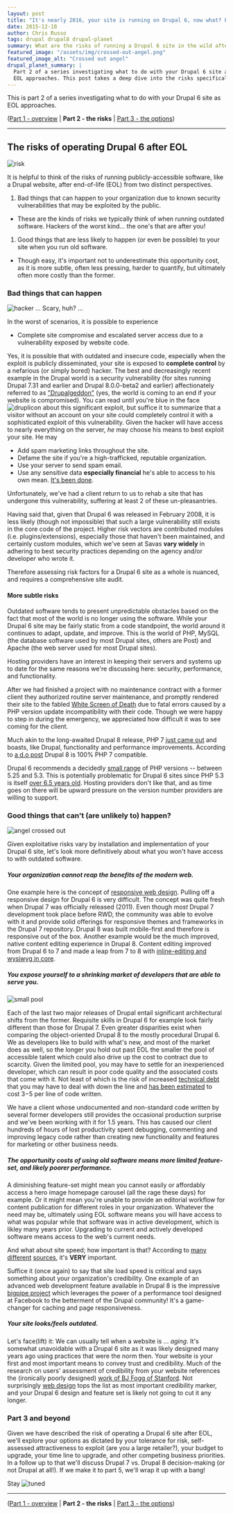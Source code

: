 ```yaml
---
layout: post
title: "It's nearly 2016, your site is running on Drupal 6, now what? Part 2: the risks."
date: 2015-12-10
author: Chris Russo
tags: drupal drupal8 drupal-planet 
summary: What are the risks of running a Drupal 6 site in the wild after EOL?
featured_image: "/assets/img/crossed-out-angel.png"
featured_image_alt: "Crossed out angel"
drupal_planet_summary: |
  Part 2 of a series investigating what to do with your Drupal 6 site as 
  EOL approaches. This post takes a deep dive into the risks specifically.  
---
```


This is part 2 of a series investigating what to do with your Drupal 6 site as 
EOL approaches. 

([Part 1 - overview](/2015/11/24/drupal-6-upgrade.html) \| **Part 2 - the risks**
  \| [Part 3 - the options](/2015/12/21/drupal-6-part-3.html))

*****

## The risks of operating Drupal 6 after EOL

<img src="/assets/img/risk.jpg" alt="risk">

It is helpful to think of the risks of running publicly-accessible software, 
like a Drupal website, after end-of-life (EOL) from two distinct perspectives. 

1. Bad things that can happen to your organization due to known security 
vulnerabilities that may be exploited by the public.
 + These are the kinds of risks we typically think of when running outdated 
 software. Hackers of the worst kind... the one's that are after you!
1. Good things that are less likely to happen (or even be possible) to your site 
when you run old software.
 + Though easy, it's important not to underestimate this opportunity cost, as it 
 is more subtle, often less pressing, harder to quantify, but ultimately often 
more costly than the former.
 
### Bad things that can happen

<img src="/assets/img/hacker2.jpg" alt="hacker">
<span class="caption">... Scary, huh? ...</span> 

In the worst of scenarios, it is possible to experience

+ Complete site compromise and escalated server access due to a vulnerability
 exposed by website code. 
 
 Yes, it is possible that with outdated and insecure code, especially when the 
 exploit is publicly disseminated, your site is exposed to **complete control** 
 by a nefarious (or simply bored) hacker. The best and 
  decreasingly recent example in the Drupal 
 world is a security vulnerability (for sites running Drupal 7.31 and earlier and Drupal 
 8.0.0-beta2 and earlier) affectionately referred to as 
["Drupalgeddon"](https://www.drupal.org/drupalsa05FAQ) (yes, the world is coming 
to an end if your website is compromised). You can read until you're blue in 
the face <img src="/assets/img/druplicon.png" alt="druplicon"> about this significant
exploit, but suffice it to summarize that a visitor without an account on your 
site could completely control it with a sophisticated exploit of this vulnerability.
  Given the hacker will have access to nearly everything on the server, _he_ may 
  choose his means to best exploit your site. He may
  
+ Add spam marketing links throughout the site.
+ Defame the site if you're a high-trafficked, reputable organization.
+ Use your server to send spam email.
+ Use any sensitive data **especially financial** he's able to access to his own
mean. [It's been done](http://www.informationisbeautiful.net/visualizations/worlds-biggest-data-breaches-hacks/).

Unfortunately, we've had a client return to us to rehab a site that has undergone
this vulnerability, suffering at least 2 of these un-pleasantries. 

 Having said that, given that Drupal 6 was released in
 February 2008, it is less likely (though not impossible) that such a large vulnerability still exists
 in the core code of the project. Higher risk vectors are contributed 
 modules (i.e. plugins/extensions), especially those that haven't been maintained, and certainly custom 
 modules, which we've seen at Savas **vary widely** in adhering to best security 
 practices depending on the agency and/or developer who wrote it. 
 
 Therefore assessing risk factors for a Drupal 6 site as a whole is nuanced, and
 requires a comprehensive site audit.
 
#### More subtle risks

Outdated software tends to present unpredictable obstacles based on the fact
that most of the world is no longer using the software. While your Drupal 6 site 
may be fairly static from a code standpoint, the world around it continues to 
adapt, update, and improve. This is the world of PHP, MySQL (the database 
software used by  most Drupal sites, others are Post) and Apache (the web server used for most 
Drupal sites).

Hosting providers have an interest in keeping their servers and systems up to 
date for the same reasons we're discussing here: security, performance, and 
functionality. 

After we had finished a project with no maintenance contract with a former client
they authorized routine server maintenance, and promptly rendered their site 
to the fabled [White Screen of Death](https://www.drupal.org/node/158043)
due to fatal errors caused by a PHP version update incompatibility with their 
code. Though we were happy to step in during the emergency, we appreciated
how difficult it was to see coming for the client.

Much akin to the long-awaited Drupal 8 release, PHP 7 [just came out](http://php.net/archive/2015.php#id2015-12-03-1)
and boasts, like Drupal, functionality and performance improvements. According
to [a d.o post](https://www.drupal.org/node/2454439) Drupal 8 is 100% PHP 7
compatible.

Drupal 6 recommends a decidedly [small range](https://www.drupal.org/requirements) of PHP versions --  between 5.25 and 5.3.
This is potentially problematic for Drupal 6 sites since PHP 5.3 is itself 
[over 6.5 years old](https://secure.php.net/releases/#5.3.0). Hosting providers
don't like that, and as time goes on there will be upward pressure on the version
 number providers are willing to support.
 

### Good things that can't (are unlikely to) happen?

<img src="/assets/img/crossed-out-angel.png" alt="angel crossed out">

Given exploitative risks vary by installation and implementation of your Drupal 
6 site, let's look more definitively about what you won't have access to with 
outdated software.

##### Your organization cannot reap the benefits of the modern web.

One example here is the concept of [responsive web design](http://abookapart.com/products/responsive-web-design).
Pulling off a responsive design for Drupal 6 is very difficult. The concept was
quite fresh when Drupal 7 was officially released (2011). Even though _most_ Drupal 7
development took place before RWD, the community was able to evolve with it and 
 provide solid offerings for responsive themes and frameworks in the Drupal 7 
 repository. Drupal 8 was built mobile-first and therefore is responsive out of 
 the box. Another example would be the much improved, native content editing experience
 in Drupal 8. Content editing improved from Drupal 6 to 7 and made a leap from 
 7 to 8 with 
 [inline-editing and wysiwyg in core](https://drupalize.me/blog/201310/drupal-8-wysiwyg-and-line-editing).

##### You expose yourself to a shrinking market of developers that are able to serve you. 

<img src="/assets/img/small-pool.jpg" alt="small pool">

Each of the last two major releases of Drupal entail significant architectural shifts from the former. 
Requisite skills in Drupal 6 for example look fairly different than those for Drupal 7. 
Even greater disparities exist when comparing the object-oriented Drupal 8 to the mostly
 procedural Drupal 6.
We as developers like to build with what's
 new, and most of the market does as well, so the longer you hold out past EOL
 the smaller the pool of accessible talent 
 which could also drive up the cost to contract due to scarcity. Given the limited
 pool, you may have to settle for an inexperienced developer, which can result 
 in poor code quality and the associated costs that come with it. Not least of 
 which is the risk of increased [technical debt](https://en.wikipedia.org/wiki/Technical_debt) 
 that you may have to deal with down the line and [has been estimated](http://swreflections.blogspot.com/2012/02/technical-debt-how-much-is-it-really.html) to cost $3-$5 per 
 line of code written.
 
We have a client whose undocumented and non-standard code written by several former
developers still provides the occasional production surprise and we've been 
working with it for 1.5 years. This has caused our client hundreds of hours of lost
productivity spent debugging, commenting and improving legacy code rather than
 creating new functionality and features for marketing or other business needs.

##### The opportunity costs of using old software means more limited feature-set, and likely poorer performance. 

A diminishing feature-set might mean you cannot easily or affordably access a 
hero image homepage carousel (all the rage these days) for example. Or it might
mean you're unable to provide an editorial workflow for content publication for 
different roles in your organization. Whatever the need may be, ultimately using 
EOL software means you will have access to what was popular
while that software was in active development, which is likley many years prior. 
Upgrading to current and actively developed software means access to the 
web's current needs. 

And what about site speed; how important is that? According to 
[many](http://googlewebmastercentral.blogspot.com/2010/04/using-site-speed-in-web-search-ranking.html) 
[different](https://blog.kissmetrics.com/speed-is-a-killer/) 
[sources](http://www.searchenginejournal.com/seo-101-important-site-speed-2014/111924/), it's **VERY** important.

Suffice it (once again) to say that site load speed is critical and says something
about your organization's credibility. One example of an advanced web development 
feature available in Drupal 8 is the impressive 
[bigpipe project](https://www.drupal.org/project/big_pipe) which leverages
the power of a performance tool designed at Facebook to the betterment of the
Drupal community! It's a game-changer for caching and page responsiveness.

##### Your site looks/feels outdated. 

Let's face(lift) it: We can usually tell when a website is ... _aging_. It's
somewhat unavoidable with a Drupal 6 site as it was likely designed many years 
ago using practices that were the norm then. Your website is your first and most 
important means to convey trust and credibility. Much of the research on users'
assessment of credibility from your website references the (ironically 
poorly designed) [work of BJ Fogg of Stanford](https://credibility.stanford.edu/guidelines/).
Not surprisingly [web design](http://conversionxl.com/website-credibility-checklist-factors/)
tops the list as most important credibility marker, and your Drupal 6 design
and feature set is likely not going to cut it any longer.

### Part 3 and beyond

Given we have described the risk of operating a Drupal 6 site after EOL, 
we'll explore your options as dictated by your tolerance for risk, 
self-assessed attractiveness to exploit (are you a large retailer?), 
your budget to upgrade, your time line to upgrade, and other competing business 
priorities. In a follow up to that we'll discuss Drupal 7 vs. Drupal 8 
decision-making (or not Drupal at all!). If we make it to part 5, we'll wrap it 
up with a bang!

Stay <img src="/assets/img/radio.png" alt="tuned">

*****

([Part 1 - overview](/2015/11/24/drupal-6-upgrade.html) \| **Part 2 - the risks**
  \| [Part 3 - the options](/2015/12/21/drupal-6-part-3.html))




